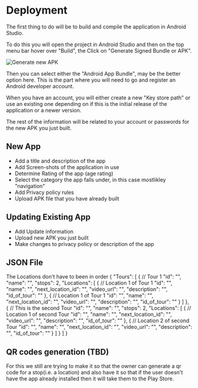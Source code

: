 # Deployment

The first thing to do will be to build and compile the application in Android Studio.

To do this you will open the project in Android Studio and then on the top menu bar hover over "Build", the Click on "Generate Signed Bundle or APK".

![Generate new APK](https://i.imgur.com/4QNDQZQ.png)

Then you can select either the "Android App Bundle", may be the better option here. This is the part where you will need to go and register an Android developer account.

When you have an account, you will either create a new "Key store path" or use an existing one depending on if this is the initial release of the application or a newer version.

The rest of the information will be related to your account or passwords for the new APK you just built.

## New App
- Add a title and description of the app
- Add Screen-shots of the application in use
- Determine Rating of the app (age rating)
- Select the category the app falls under, in this case mostlikley "navigation"
- Add Privacy policy rules
- Upload APK file that you have already built

## Updating Existing App
- Add Update information
- Upload new APK you just built
- Make changes to privacy policy or description of the app


## JSON File

The Locations don't have to been in order 
{
    "Tours": [
      { // Tour 1
        "id": "",
        "name": "",
        "stops": 2,
        "Locations": [
          { // Location 1 of Tour 1
            "id": "",
            "name": "",
            "next_location_id": "",
            "video_url": "",
            "description": "",
            "id_of_tour": ""
          },
          { // Location 1 of Tour 1
            "id": "",
            "name": "",
            "next_location_id": "",
            "video_url": "",
            "description": "",
          "id_of_tour": ""
        }
      ]
    },
    { // This is the second Tour
      "id": "",
        "name": "",
        "stops": 2,
        "Locations": [
          { // Location 1 of second Tour
            "id": "",
            "name": "",
            "next_location_id": "",
            "video_url": "",
            "description": "",
            "id_of_tour": ""
          },
          { // Location 2 of second Tour
            "id": "",
            "name": "",
            "next_location_id": "",
            "video_url": "",
            "description": "",
          "id_of_tour": ""
        }
      ]
    }
  ]
}
  


## QR codes generation (TBD)

For this we still are trying to make it so that the owner can generate a qr code for a stop(i.e. a location) and also have it so that if the user doesn't have the app already installed then it will take them to the Play Store.

